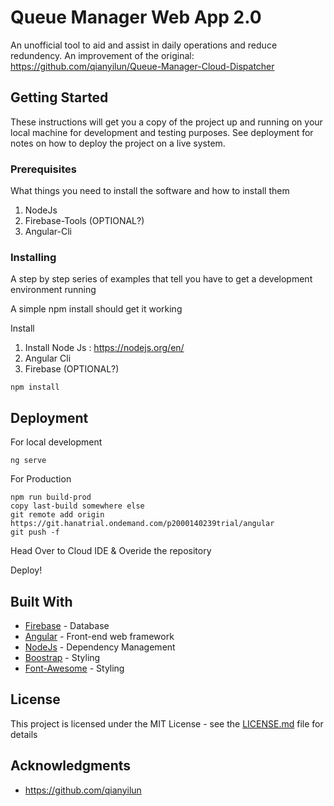 # Queue Manager Web App 2.0

An unofficial tool to aid and assist in daily operations and reduce redundency. An improvement of the original: https://github.com/qianyilun/Queue-Manager-Cloud-Dispatcher

## Getting Started

These instructions will get you a copy of the project up and running on your local machine for development and testing purposes. See deployment for notes on how to deploy the project on a live system.

### Prerequisites

What things you need to install the software and how to install them

1. NodeJs
2. Firebase-Tools (OPTIONAL?)
3. Angular-Cli

### Installing

A step by step series of examples that tell you have to get a development environment running

A simple npm install should get it working

Install 
1. Install Node Js : https://nodejs.org/en/ 
2. Angular Cli
3. Firebase (OPTIONAL?)
```
npm install
```

## Deployment
For local development
```
ng serve
```
For Production
```
npm run build-prod
copy last-build somewhere else
git remote add origin https://git.hanatrial.ondemand.com/p2000140239trial/angular
git push -f
```
Head Over to Cloud IDE & Overide the repository

Deploy!


## Built With

* [Firebase](https://firebase.google.com/) - Database
* [Angular](https://angular.io/) - Front-end web framework
* [NodeJs](https://nodejs.org/en/) - Dependency Management
* [Boostrap](https://getbootstrap.com/) - Styling
* [Font-Awesome](https://fontawesome.com/) - Styling


## License

This project is licensed under the MIT License - see the [LICENSE.md](LICENSE.md) file for details

## Acknowledgments

* https://github.com/qianyilun
